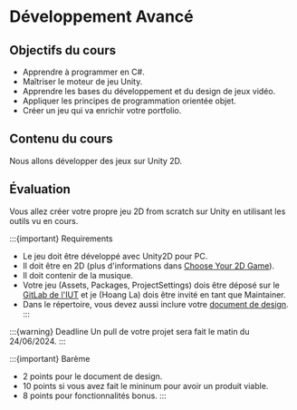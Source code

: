 # Développement Avancé

## Objectifs du cours

- Apprendre à programmer en C#.
- Maîtriser le moteur de jeu Unity.
- Apprendre les bases du développement et du design de jeux vidéo.
- Appliquer les principes de programmation orientée objet.
- Créer un jeu qui va enrichir votre portfolio.

## Contenu du cours

Nous allons développer des jeux sur Unity 2D.

## Évaluation

Vous allez créer votre propre jeu 2D from scratch sur Unity en utilisant les outils vu en cours.

:::{important} Requirements
- Le jeu doit être développé avec Unity2D pour PC.
- Il doit être en 2D (plus d'informations dans [Choose Your 2D Game](./BeforeGaming1_ChooseYourGame.md)).
- Il doit contenir de la musique.
- Votre jeu (Assets, Packages, ProjectSettings) dois être déposé sur le [GitLab de l'IUT](git.iut-orsay.fr) et je (Hoang La) dois être invité en tant que Maintainer.
- Dans le répertoire, vous devez aussi inclure votre [document de design](./BeforeGaming1_ChooseYourGame.md/#game-design).
:::

:::{warning} Deadline
Un pull de votre projet sera fait le matin du 24/06/2024.
:::

:::{important} Barème
- 2 points pour le document de design.
- 10 points si vous avez fait le mininum pour avoir un produit viable.
- 8 points pour fonctionnalités bonus.
:::